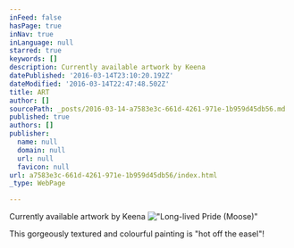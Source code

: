```yaml
---
inFeed: false
hasPage: true
inNav: true
inLanguage: null
starred: true
keywords: []
description: Currently available artwork by Keena
datePublished: '2016-03-14T23:10:20.192Z'
dateModified: '2016-03-14T22:47:48.502Z'
title: ART
author: []
sourcePath: _posts/2016-03-14-a7583e3c-661d-4261-971e-1b959d45db56.md
published: true
authors: []
publisher:
  name: null
  domain: null
  url: null
  favicon: null
url: a7583e3c-661d-4261-971e-1b959d45db56/index.html
_type: WebPage

---
```

Currently available artwork by Keena
!["Long-lived Pride (Moose)" ](https://the-grid-user-content.s3-us-west-2.amazonaws.com/c63cbf4a-5ec6-4ceb-8b74-3e97f2c34be0.jpg)

This gorgeously textured and colourful painting is "hot off the easel"!
